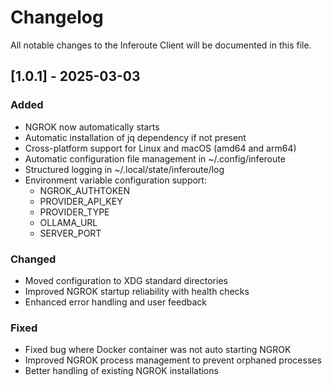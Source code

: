 # Changelog

All notable changes to the Inferoute Client will be documented in this file.


## [1.0.1] - 2025-03-03

### Added
- NGROK now automatically starts
- Automatic installation of jq dependency if not present
- Cross-platform support for Linux and macOS (amd64 and arm64)
- Automatic configuration file management in ~/.config/inferoute
- Structured logging in ~/.local/state/inferoute/log
- Environment variable configuration support:
  - NGROK_AUTHTOKEN
  - PROVIDER_API_KEY
  - PROVIDER_TYPE
  - OLLAMA_URL
  - SERVER_PORT

### Changed
- Moved configuration to XDG standard directories
- Improved NGROK startup reliability with health checks
- Enhanced error handling and user feedback

### Fixed
- Fixed bug where Docker container was not auto starting NGROK
- Improved NGROK process management to prevent orphaned processes
- Better handling of existing NGROK installations


